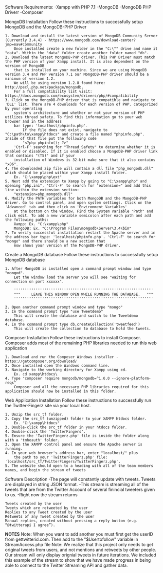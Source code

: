 ﻿Software Requirements:
-Xampp with PHP 7.1
-MongoDB
-MongoDB PHP Driverr
-Composer


MongoDB Installation
Follow these instructions to successfully setup MongoDB and the MongoDB-PHP Driver

	1. Download and install the latest version of MongoDB Community Server (Currently 3.4.4) - https://www.mongodb.com/download-center?jmp=nav#community
		Once installed create a new folder in the "C:\"" drive and name it "data". Within the "data" folder create another folder named "db".
	2. Download the latest MongoDB-PHP driver. This PHP Driver must match the PHP version of your Xampp install. It is also dependent on the version of MongoDB
		that is installed on your machine. Since we are using MongoDB version 3.4 and PHP version 7.1 our MongoDB-PHP driver should be a minimum of version 1.2.
		We will be using version 1.2.8 found here: http://pecl.php.net/package/mongodb.
		For a full compatibility list visit: https://docs.mongodb.com/ecosystem/drivers/php/#compatibility
	3. Click on the MongoDB-PHP driver that is compatible and navigate to 'DLL' list. There are 4 downloads for each version of PHP, categorized by your operating
		system's architecture and whether or not your version of PHP utilizes thread safety. To find this information go to your web browser and in the address
		bar type: 'localhost/phpinfo.php'.
			If the file does not exist, navigate to "C:\path\to\xampp\htdocs" and create a file named "phpinfo.php". Inside of that file put the following code
			"<?php phpinfo(); ?>"
		'Ctrl-F' searching for "Thread Safety" to determine whether it is enabled or disabled. If it is enabled choose a MongoDB-PHP driver link that contains "(TS)" and if your
		installation of Windows is 32-bit make sure that it also contains "x86".
	4. The downloaded zip file will contain a dll file "php_mongodb.dll" which should be placed within your Xampp install folder.
		Ex. "C:\xampp\php\ext"
	5. Next add the extension to Xampp by going to "C:\xampp\php" and opening "php.ini", 'Ctrl-F' to search for "extension=" and add this line within the extension section:
		"extension=php_mongodb.dll"
	6. Modify the PATH variables for both MongoDB and the MongoDB-PHP driver. Go to control panel, and open system settings. Click on the 'Advanced' tab and then click on 'Environment Variables'
		at the bottom on the window. Find the System Variable "Path" and click edit. To add a new variable semicolon after each path and add the following paths:
		Xampp: Ex. "C:\xampp\php"
		MongoDB: Ex. "C:\Program Files\mongodb\Server\3.4\bin"
	7. To verify successful installation restart the Apache server and in the address bar type: 'localhost/phpinfo.php'. 'Ctrl-F' to search for "mongo" and there should be a new section that
		now shows your version of the MongoDB-PHP driver.


Create a MongoDB database
Follow these instructions to successfully setup MongoDB database

	1. After MongoDB is installed open a command prompt window and type "mongod".
		Let the window load the server you will see "waiting for connection on port xxxxxx".

		''''''''''''''''''''''''''''''''''''''''''''''''''''''''''''''''
		"""  	LEAVE THIS WINDOW OPEN WHILE RUNNING THE DATABASE.   """
		''''''''''''''''''''''''''''''''''''''''''''''''''''''''''''''''

	2. Open another command prompt window and type "mongo"
	3. In the command prompt type "use Tweetdemo"
		This will create the database and switch to the Tweetdemo database.
	4. In the command prompt type db.createCollection('tweetfeed')
		This will create the collection to database to hold the tweets.


Composer Installation
Follow these instructions to install Composer. Composer adds most of the remaining PHP libraries needed to run this web application

	1. Download and run the Composer Windows installer - https://getcomposer.org/download/
	2. Once installed open the Windows command line.
	3. Navigate to the working directory for Xampp using cd.
		Ex. cd xampp\htdocs\
	4. Type "composer require mongodb/mongodb=^1.0.0 --ignore-platform-reqs"
		Composer and all the necessary PHP libraries required for this application should now be installed in this folder.


Web Application Installation
Follow these instructions to successfully run the Twitter-Fingerz site via your local host.

	1. Unzip the src_tf folder.
	2. Copy the src_tf (unzipped) folder to your XAMPP htdocs folder.
		Ex. "C:\xampp\htdocs"
	3. Double-click the src_tf folder in your htdocs folder.
	4. Double-click the 'TwitterFingers'.
	5. Ensure the 'TwitterFingerz.php' file is inside the folder along with a 'tmhoauth' folder.
	3. Open the XAMPP control panel and ensure the Apache server is running.
	4. In your web browser's address bar, enter "localhost/" plus
		the path to your 'TwitterFingerz.php' file: 'localhost/src_tf/TwitterFingers/TwitterFingerz.php'.
	5. The website should open to a heading with all of the team members names, and begin the stream of tweets


Software Description
-The page will constantly update with tweets. Tweets are displayed in string JSON format.
-This stream is streaming all of the tweets that are from the Twitter Account of several finincial tweeters given to us.
-Right now the stream returns

	Tweets created by the user
	Tweets which are retweeted by the user
	Replies to any Tweet created by the user
	Retweets of any Tweet created by the user
	Manual replies, created without pressing a reply button (e.g. “@twitterapi I agree”).

****NOTES****
Note: When you want to add another you must first get the userID from gettwitterid.com. Then add to the "$Usertofollow" variable in StreamAccess.php file
Note: We realize that this project only needs to get original tweets from users, and not mentions and retweets by other people.
		Our stream will only display orignial tweets in future iterations.
		We included this example of the stream to show that we have made progress in being able to connect to the Twitter Streaming API and gather data.